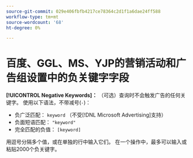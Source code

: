 ```yaml
---
source-git-commit: 029e406fbfb4217ce78364c2d1f1a6dae24ff588
workflow-type: tm+mt
source-wordcount: '68'
ht-degree: 0%

---
```

# 百度、GGL、MS、YJP的营销活动和广告组设置中的负关键字字段

**[!UICONTROL Negative Keywords]：** （可选）查询时不会触发广告的任何关键字。 使用以下语法，不带减号(`-`)：

* 负广泛匹配： `keyword` （不受[!DNL Microsoft Advertising]支持）
* 负面短语匹配： `"keyword"`
* 完全匹配的负值： `[keyword]`

用逗号分隔多个值，或在单独的行中输入它们。 在一个操作中，最多可以输入或粘贴2000个负关键字。
